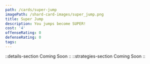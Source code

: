 ```yaml
---
path: /cards/super-jump
imagePath: /shard-card-images/super_jump.png
title: Super Jump
description: You jumps become SUPER!
cost: '4'
offenseRating: 0
defenseRating: 0
tags:
---
```

::details-section
Coming Soon
::
::strategies-section
Coming Soon
::